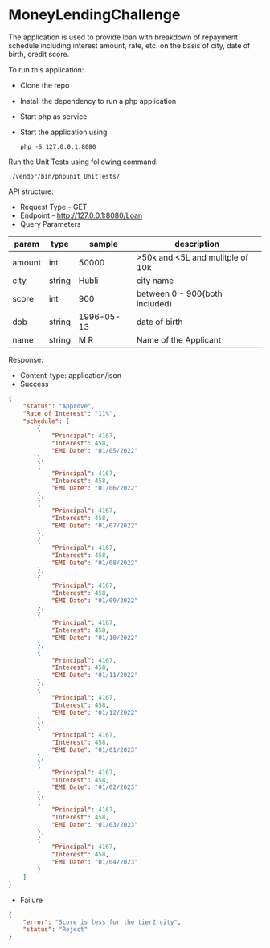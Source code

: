 # MoneyLendingChallenge

The application is used to provide loan with breakdown
of repayment schedule including interest amount, rate, etc. 
on the basis of city, date of birth, credit score.

To run this application:
* Clone the repo
* Install the dependency to run a php application
* Start php as service
* Start the application using

  `php -S 127.0.0.1:8080`

Run the Unit Tests using following command:

`./vendor/bin/phpunit UnitTests/`

API structure:
* Request Type - GET
* Endpoint - http://127.0.0.1:8080/Loan
* Query Parameters

|param|type|sample|description|
|---|---|---|---|
|amount|int|50000|>50k and <5L and mulitple of 10k|
| city|string|Hubli|city name|
| score|int|900|between 0 - 900(both included)|
| dob|string|1996-05-13|date of birth|
| name|string|M R|Name of the Applicant|

Response:
* Content-type: application/json
* Success
```json
{
    "status": "Approve",
    "Rate of Interest": "11%",
    "schedule": [
        {
            "Principal": 4167,
            "Interest": 458,
            "EMI Date": "01/05/2022"
        },
        {
            "Principal": 4167,
            "Interest": 458,
            "EMI Date": "01/06/2022"
        },
        {
            "Principal": 4167,
            "Interest": 458,
            "EMI Date": "01/07/2022"
        },
        {
            "Principal": 4167,
            "Interest": 458,
            "EMI Date": "01/08/2022"
        },
        {
            "Principal": 4167,
            "Interest": 458,
            "EMI Date": "01/09/2022"
        },
        {
            "Principal": 4167,
            "Interest": 458,
            "EMI Date": "01/10/2022"
        },
        {
            "Principal": 4167,
            "Interest": 458,
            "EMI Date": "01/11/2022"
        },
        {
            "Principal": 4167,
            "Interest": 458,
            "EMI Date": "01/12/2022"
        },
        {
            "Principal": 4167,
            "Interest": 458,
            "EMI Date": "01/01/2023"
        },
        {
            "Principal": 4167,
            "Interest": 458,
            "EMI Date": "01/02/2023"
        },
        {
            "Principal": 4167,
            "Interest": 458,
            "EMI Date": "01/03/2023"
        },
        {
            "Principal": 4167,
            "Interest": 458,
            "EMI Date": "01/04/2023"
        }
    ]
}
```
* Failure
```json
{
    "error": "Score is less for the tier2 city",
    "status": "Reject"
}
```
